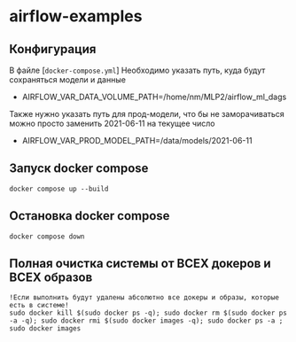 # airflow-examples

## Конфигурация
В файле [`docker-compose.yml`]
Необходимо указать путь, куда будут сохраняться модели и данные
  - AIRFLOW_VAR_DATA_VOLUME_PATH=/home/nm/MLP2/airflow_ml_dags

Также нужно указать путь для прод-модели, что бы не заморачиваться можно просто 
заменить 2021-06-11 на текущее число
  - AIRFLOW_VAR_PROD_MODEL_PATH=/data/models/2021-06-11

## Запуск docker compose 
~~~
docker compose up --build
~~~

## Остановка docker compose 
~~~
docker compose down
~~~

## Полная очистка системы от ВСЕХ докеров и ВСЕХ образов
~~~
!Если выполнить будут удалены абсолютно все докеры и образы, которые есть в системе!
sudo docker kill $(sudo docker ps -q); sudo docker rm $(sudo docker ps -a -q); sudo docker rmi $(sudo docker images -q); sudo docker ps -a ; sudo docker images
~~~

